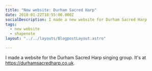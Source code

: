 ```yaml
---
title: "New website: Durham Sacred Harp"
date: 2018-01-22T18:55:00.000Z
socialDescription: I made a new website for Durham Sacred Harp
tags:
  - new website
  - shapenote
layout: "../../layouts/BlogpostLayout.astro"

---
```


I made a website for the Durham Sacred Harp singing group. It's at <https://durhamsacredharp.co.uk>.
